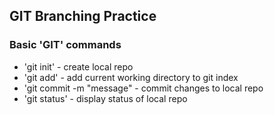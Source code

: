 ## GIT Branching Practice

### Basic 'GIT' commands

* 'git init' - create local repo
* 'git add' - add current working directory to git index
* 'git commit -m "message" - commit changes to local repo
* 'git status' - display status of local repo
